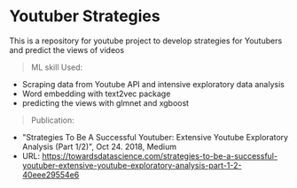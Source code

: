 # Youtuber Strategies 

This is a repository for youtube project to develop strategies for Youtubers and predict the views of videos 

> ML skill Used: 
  - Scraping data from Youtube API and intensive exploratory data analysis 
  - Word embedding with text2vec package 
  - predicting the views with glmnet and  xgboost
 
> Publication:  
 - "Strategies To Be A Successful Youtuber: Extensive Youtube Exploratory Analysis (Part 1/2)", Oct 24. 2018, Medium 
 - URL: https://towardsdatascience.com/strategies-to-be-a-successful-youtuber-extensive-youtube-exploratory-analysis-part-1-2-40eee29554e6
